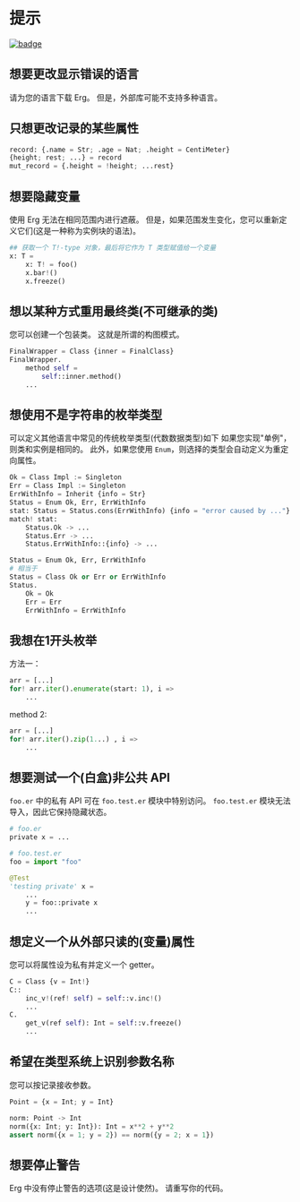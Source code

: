 # 提示

[![badge](https://img.shields.io/endpoint.svg?url=https%3A%2F%2Fgezf7g7pd5.execute-api.ap-northeast-1.amazonaws.com%2Fdefault%2Fsource_up_to_date%3Fowner%3Derg-lang%26repos%3Derg%26ref%3Dmain%26path%3Ddoc/EN/tips.md%26commit_hash%3D51de3c9d5a9074241f55c043b9951b384836b258)](https://gezf7g7pd5.execute-api.ap-northeast-1.amazonaws.com/default/source_up_to_date?owner=erg-lang&repos=erg&ref=main&path=doc/EN/tips.md&commit_hash=51de3c9d5a9074241f55c043b9951b384836b258)

## 想要更改显示错误的语言

请为您的语言下载 Erg。
但是，外部库可能不支持多种语言。

## 只想更改记录的某些属性

```python
record: {.name = Str; .age = Nat; .height = CentiMeter}
{height; rest; ...} = record
mut_record = {.height = !height; ...rest}
```

## 想要隐藏变量

使用 Erg 无法在相同范围内进行遮蔽。 但是，如果范围发生变化，您可以重新定义它们(这是一种称为实例块的语法)。

````python
## 获取一个 T!-type 对象，最后将它作为 T 类型赋值给一个变量
x: T =
    x: T! = foo()
    x.bar!()
    x.freeze()
````

## 想以某种方式重用最终类(不可继承的类)

您可以创建一个包装类。 这就是所谓的构图模式。

```python
FinalWrapper = Class {inner = FinalClass}
FinalWrapper.
    method self =
        self::inner.method()
    ...
```

## 想使用不是字符串的枚举类型

可以定义其他语言中常见的传统枚举类型(代数数据类型)如下
如果您实现"单例"，则类和实例是相同的。
此外，如果您使用 `Enum`，则选择的类型会自动定义为重定向属性。

```python
Ok = Class Impl := Singleton
Err = Class Impl := Singleton
ErrWithInfo = Inherit {info = Str}
Status = Enum Ok, Err, ErrWithInfo
stat: Status = Status.cons(ErrWithInfo) {info = "error caused by ..."}
match! stat:
    Status.Ok -> ...
    Status.Err -> ...
    Status.ErrWithInfo::{info} -> ...
```

```python
Status = Enum Ok, Err, ErrWithInfo
# 相当于
Status = Class Ok or Err or ErrWithInfo
Status.
    Ok = Ok
    Err = Err
    ErrWithInfo = ErrWithInfo
```

## 我想在1开头枚举

方法一：

```python
arr = [...]
for! arr.iter().enumerate(start: 1), i =>
    ...
```

method 2:

```python
arr = [...]
for! arr.iter().zip(1...) , i =>
    ...
```

## 想要测试一个(白盒)非公共 API

`foo.er` 中的私有 API 可在 `foo.test.er` 模块中特别访问。
`foo.test.er` 模块无法导入，因此它保持隐藏状态。

```python
# foo.er
private x = ...
```

```python
# foo.test.er
foo = import "foo"

@Test
'testing private' x =
    ...
    y = foo::private x
    ...
```

## 想定义一个从外部只读的(变量)属性

您可以将属性设为私有并定义一个 getter。

```python
C = Class {v = Int!}
C::
    inc_v!(ref! self) = self::v.inc!()
    ...
C.
    get_v(ref self): Int = self::v.freeze()
    ...
```

## 希望在类型系统上识别参数名称

您可以按记录接收参数。

```python
Point = {x = Int; y = Int}

norm: Point -> Int
norm({x: Int; y: Int}): Int = x**2 + y**2
assert norm({x = 1; y = 2}) == norm({y = 2; x = 1})
```

## 想要停止警告

Erg 中没有停止警告的选项(这是设计使然)。 请重写你的代码。
